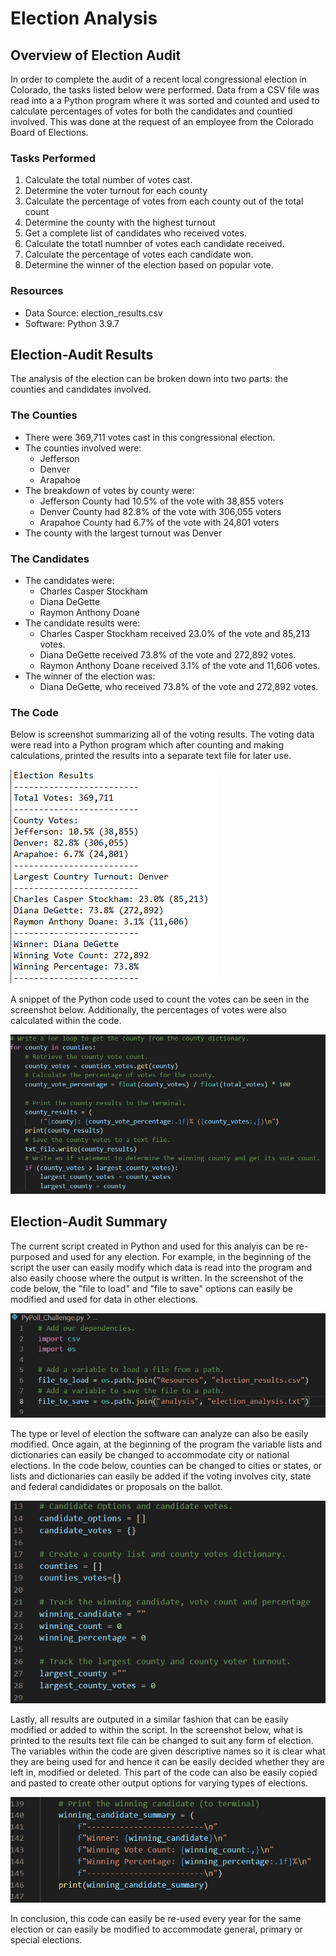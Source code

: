 # Election Analysis

## Overview of Election Audit
In order to complete the audit of a recent local congressional election in Colorado, the tasks listed below were performed.  Data from a CSV file was read into a a Python program where it was sorted and counted and used to calculate percentages of votes for both the candidates and countied involved.  This was done at the request of an employee from the Colorado Board of Elections.  

### Tasks Performed
1. Calculate the total number of votes cast.
2. Determine the voter turnout for each county
3. Calculate the percentage of votes from each county out of the total count
4. Determine the county with the highest turnout
5. Get a complete list of candidates  who received votes.
6. Calculate the totatl numnber of votes each candidate received.
7. Calculate the percentage of votes each candidate won.
8. Determine the winner of the election based on popular vote.

### Resources
- Data Source: election_results.csv
- Software: Python 3.9.7

## Election-Audit Results
The analysis of the election can be broken down into two parts: the counties and candidates involved.  

### The Counties
- There were 369,711 votes cast in this congressional election.
- The counties involved were:
  - Jefferson
  - Denver
  - Arapahoe
- The breakdown of votes by county were:
  - Jefferson County had 10.5% of the vote with 38,855 voters
  - Denver County had 82.8% of the vote with 306,055 voters
  - Arapahoe County had 6.7% of the vote with 24,801 voters
- The county with the largest turnout was Denver
  
### The Candidates
- The candidates were:
  -   Charles Casper Stockham
  -   Diana DeGette
  -   Raymon Anthony Doane
- The candidate results were:
  -   Charles Casper Stockham received 23.0% of the vote and 85,213 votes.
  -   Diana DeGette received 73.8% of the vote and 272,892 votes.
  -   Raymon Anthony Doane received 3.1% of the vote and 11,606 votes.  
- The winner of the election was:
  -   Diana DeGette, who received 73.8% of the vote and 272,892 votes.     

### The Code
Below is screenshot summarizing all of the voting results.  The voting data were read into a Python program which after counting and making calculations,  printed the results into a separate text file for later use.  

![screenshot of the election results data outputted](screenshots/election_results.png)

A snippet of the Python code used to count the votes can be seen in the screenshot below.  Additionally, the percentages of votes were also calculated within the code.

![screenshot showing a portion of the code where the counties data is counted and percentage of votes calculated](screenshots/python_county_code.png)

## Election-Audit Summary
The current script created in Python and used for this analyis can be re-purposed and used for any election.  For example, in the beginning of the script the user can easily modify which data is read into the program and also easily choose where the output is written.  In the screenshot of the code below, the "file to load" and "file to save" options can easily be modified and used for data in other elections.  

![screenshot showing the beginning of the Python code where input and output files are selection](screenshots/code_mod_1.png)

The type or level of election the software can analyze can also be easily modified.  Once again, at the beginning of the program the variable lists and dictionaries can easily be changed to accommodate city or national elections.  In the code below, counties can be changed to cities or states, or lists and dictionaries can easily be added if the voting involves city, state and federal candididates or proposals on the ballot.  

![screenshot near the top of the Python code where lists and dictionaries are initialized](screenshots/code_mod_2.png)

Lastly, all results are outputed in a similar fashion that can be easily modified or added to within the script.  In the screenshot below, what is printed to the results text file can be changed to suit any form of election.  The variables within the code are given descriptive names so it is clear what they are being used for and hence it can be easily decided whether they are left in, modified or deleted.  This part of the code can also be easily copied and pasted to create other output options for varying types of elections.    

![screenshot showing how results are outputed within the Python code](screenshots/code_mod_3.png)

In conclusion, this code can easily be re-used every year for the same election or can easily be modified to accommodate general, primary or special elections.



